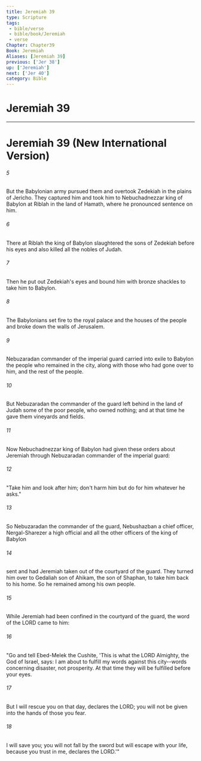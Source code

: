 ```yaml
---
title: Jeremiah 39
type: Scripture
tags:
 - bible/verse
 - bible/book/Jeremiah
 - verse
Chapter: Chapter39
Book: Jeremiah
Aliases: [Jeremiah 39]
previous: ['Jer 38']
up: ['Jeremiah']
next: ['Jer 40']
category: Bible
---
```

# Jeremiah 39

***
# Jeremiah 39 (New International Version) 

###### 5 
But the Babylonian army pursued them and overtook Zedekiah in the plains of Jericho. They captured him and took him to Nebuchadnezzar king of Babylon at Riblah in the land of Hamath, where he pronounced sentence on him. 

###### 6 
There at Riblah the king of Babylon slaughtered the sons of Zedekiah before his eyes and also killed all the nobles of Judah. 

###### 7 
Then he put out Zedekiah's eyes and bound him with bronze shackles to take him to Babylon. 

###### 8 
The Babylonians set fire to the royal palace and the houses of the people and broke down the walls of Jerusalem. 

###### 9 
Nebuzaradan commander of the imperial guard carried into exile to Babylon the people who remained in the city, along with those who had gone over to him, and the rest of the people. 

###### 10 
But Nebuzaradan the commander of the guard left behind in the land of Judah some of the poor people, who owned nothing; and at that time he gave them vineyards and fields. 

###### 11 
Now Nebuchadnezzar king of Babylon had given these orders about Jeremiah through Nebuzaradan commander of the imperial guard: 

###### 12 
"Take him and look after him; don't harm him but do for him whatever he asks." 

###### 13 
So Nebuzaradan the commander of the guard, Nebushazban a chief officer, Nergal-Sharezer a high official and all the other officers of the king of Babylon 

###### 14 
sent and had Jeremiah taken out of the courtyard of the guard. They turned him over to Gedaliah son of Ahikam, the son of Shaphan, to take him back to his home. So he remained among his own people. 

###### 15 
While Jeremiah had been confined in the courtyard of the guard, the word of the LORD came to him: 

###### 16 
"Go and tell Ebed-Melek the Cushite, 'This is what the LORD Almighty, the God of Israel, says: I am about to fulfill my words against this city--words concerning disaster, not prosperity. At that time they will be fulfilled before your eyes. 

###### 17 
But I will rescue you on that day, declares the LORD; you will not be given into the hands of those you fear. 

###### 18 
I will save you; you will not fall by the sword but will escape with your life, because you trust in me, declares the LORD.'" 
